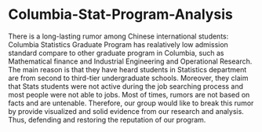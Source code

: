 # Columbia-Stat-Program-Analysis
There is a long-lasting rumor among Chinese international students: Columbia Statistics Graduate Program has realatively low admission standard compare to other graduate program in Columbia, such as Mathematical finance and Industrial Engineering and Operational Research. The main reason is that they have heard students in Statistics department are from second to third-tier undergraduate schools. Moreover, they claim that Stats students were not active during the job searching process and most people were not able to jobs.
Most of times, rumors are not based on facts and are untenable. Therefore, our group would like to break this rumor by provide visualized and solid evidence from our research and analysis. Thus, defending and restoring the reputation of our program.
